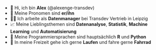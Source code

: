- 👋 Hi, ich bin **Alex** (@alexenge-transdev)
- 👦 Meine Pronomen sind **er/ihn**
- 👨‍💻 Ich arbeite als **Datenmanager** bei Transdev Vertrieb in Leipzig
- 📈 Meine Lieblingsthemen sind **Datenanalyse**, **Statistik**, **Machine Learning** und **Automatisierung**
- 💬 Meine Programmiersprachen sind hauptsächlich **R** und **Python**
- 🏃 In meine Freizeit gehe ich gerne **Laufen** und fahre gerne **Fahrrad**
